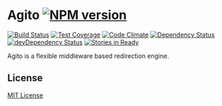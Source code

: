 # Agito [![NPM version](https://badge.fury.io/js/agito.svg)](http://badge.fury.io/js/agito)

[![Build Status](https://travis-ci.org/agitojs/agito.svg?branch=master)](https://travis-ci.org/agitojs/agito)
[![Test Coverage](https://codeclimate.com/github/agitojs/agito/coverage.png)](https://codeclimate.com/github/agitojs/agito)
[![Code Climate](https://codeclimate.com/github/agitojs/agito.png)](https://codeclimate.com/github/agitojs/agito)
[![Dependency Status](https://david-dm.org/agitojs/agito.png)](https://david-dm.org/agitojs/agito#info=dependencies)
[![devDependency Status](https://david-dm.org/agitojs/agito/dev-status.png)](https://david-dm.org/agitojs/agito#info=devDependencies)
[![Stories in Ready](https://badge.waffle.io/agitojs/agito.png)](http://waffle.io/agitojs/agito)


Agito is a flexible middleware based redirection engine.

## License

[MIT License](LICENSE)

